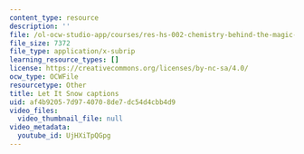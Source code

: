 ```yaml
---
content_type: resource
description: ''
file: /ol-ocw-studio-app/courses/res-hs-002-chemistry-behind-the-magic-chemical-demonstrations-for-the-classroom/UjHXiTpQGpg_captions.webvtt
file_size: 7372
file_type: application/x-subrip
learning_resource_types: []
license: https://creativecommons.org/licenses/by-nc-sa/4.0/
ocw_type: OCWFile
resourcetype: Other
title: Let It Snow captions
uid: af4b9205-7d97-4070-8de7-dc54d4cbb4d9
video_files:
  video_thumbnail_file: null
video_metadata:
  youtube_id: UjHXiTpQGpg
---
```

